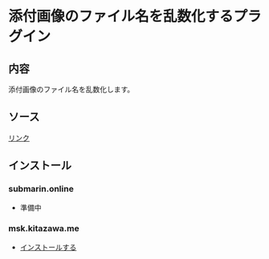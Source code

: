 # 添付画像のファイル名を乱数化するプラグイン

## 内容
添付画像のファイル名を乱数化します。

## ソース
[リンク](https://github.com/elysion-pre/MisskeyPlugins/blob/main/src/randomize_attachment_file_name.is)

## インストール

### submarin.online
 - 準備中

### msk.kitazawa.me
- [インストールする](https://msk.kitazawa.me/install-extentions?url=https://elysion-pre.github.io/MisskeyPlugins/json/randomize_attachment_file_name.json&hash=0b8a99573c12dac4513fc7d0140674519e452650b77feba53e515e0515041f5df2da7ed0a99048d12a386add5af52b0495864e2302854c3dcde16c68c027141b)